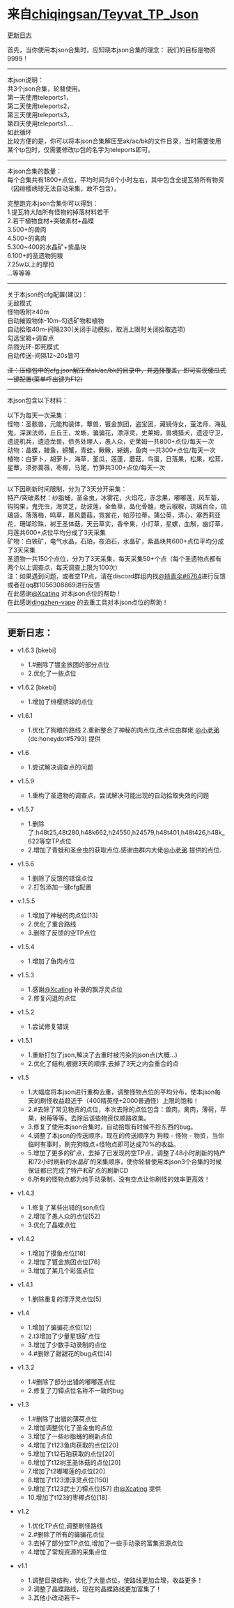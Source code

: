 # 来自[chiqingsan/Teyvat_TP_Json](https://github.com/chiqingsan/Teyvat_TP_Json)

[更新日志](#更新日志)

首先，当你使用本json合集时，应知晓本json合集的理念：
我们的目标是物资9999！

---
本json说明：   
共3个json合集，轮替使用。   
第一天使用teleports1，   
第二天使用teleports2，   
第三天使用teleports3，   
第四天使用teleports1....   
如此循环   
比较方便的是，你可以将本json合集解压至ak/ac/bk的文件目录，当时需要使用某个tp包时，仅需要修改tp包的名字为teleports即可。

---
本json合集的数量：   
每个合集共有1800+点位，平均时间为6个小时左右，其中包含全提瓦特所有物资（因绯樱绣球无法自动采集，故不包含）。   

完整跑完本json合集你可以得到：   
1.提瓦特大陆所有怪物的掉落材料若干   
2.若干植物食材+突破素材+晶蝶   
3.500+的兽肉   
4.500+的禽肉   
5.300~400的水晶矿+紫晶块   
6.100+的圣遗物狗粮   
7.25w以上的摩拉   
...等等等  

---
关于本json的cfg配置(建议)：   
无敌模式   
怪物吸附≥40m   
自动摧毁物体-10m-勾选矿物和植物   
自动拾取40m-间隔230(关闭手动模拟，取消上限时关闭拾取选项)   
勾选宝箱+调查点   
杀戮光环-即死模式   
自动传送-间隔12~20s皆可   

 ~~注：压缩包中的cfg.json解压至ak/ac/bk的目录中，并选择覆盖，即可实现傻瓜式一键配置(菜单呼出键为F12)~~   

---
本json包含以下材料：   

以下为每天一次采集：   
怪物：圣骸兽，元能构装体，蕈兽，镀金旅团，盗宝团，藏镜侍女，萤法师，海乱鬼，深渊法师，丘丘王，龙蜥，骗骗花，漂浮灵，史莱姆，兽境猎犬，遗迹守卫，遗迹机兵，遗迹龙兽，债务处理人，愚人众，史莱姆一共800+点位/每天一次   
动物：晶蝶，鳗鱼，螃蟹，青蛙，鳅鳅，蜥蜴，鱼肉  一共300+点位/每天一次   
植物：白萝卜，胡萝卜，海草，堇瓜，莲蓬，蘑菇，鸟蛋，日落果，松果，松茸，星蕈，须弥蔷薇，枣椰，马尾，竹笋共300+点位/每天一次

---
以下因刷新时间限制，分为了3天分开采集：   
特产/突破素材：纱脂蛹，圣金虫，冰雾花，火焰花，赤念果，嘟嘟莲，风车菊，钩钩果，鬼兜虫，海灵芝，劫波莲，金鱼草，晶化骨髓，绝云椒椒，琉璃百合，琉璃袋，落落梅，鸣草，慕风蘑菇，霓裳花，帕莎拉蒂，蒲公英，清心，塞西莉亚花，珊瑚珍珠，树王圣体菇，天云草实，香辛果，小灯草，星螺，血斛，幽灯草，月莲共600+点位平均分成了3天采集   
矿物：白铁矿，电气水晶，石珀，夜泊石，水晶矿，紫晶块共600+点位平均分成了3天采集   
圣遗物一共150个点位，分为了3天采集，每天采集50+个点（每个圣遗物点都有两个以上调查点，每天调查上限为100次）   
注：如果遇到问题，或者空TP点，请在discord群组内找[@持青伞#6764](https://github.com/chiqingsan)进行反馈或者在qq群1056308869进行反馈   
在此感谢[@Xcating](https://github.com/Xcating) 对本json点位的帮助！   
在此感谢[dingzhen-vape](https://github.com/dingzhen-vape) 的去重工具对本json点位的帮助！   

---
## 更新日志：

* v1.6.3 [bkebi]
  * 1.#删除了镀金旅团的部分点位
  * 2.优化了一些点位   
   
* v1.6.2 [bkebi]
  * 1.增加了绯樱绣球的点位   

* v1.6.1
  * 1.优化了狗粮的路线
2.重新整合了神秘的肉点位,改点位由群佬 [@小老弟](https://github.com/honeydot)(dc:honeydot#5793) 提供   

* v1.6
  * 1.尝试解决调查点的问题   

* v1.5.9
  * 1.重构了圣遗物的调查点，尝试解决可能出现的自动拾取失效的问题

* v1.5.7
  * 1.删除了:h48t25,48t280,h48k662,h24550,h24579,h48t401,h48t426,h48k_622等空TP点位
  * 2.增加了青蛙和圣金虫的获取点位.感谢由群内大佬[@小老弟](https://github.com/honeydot) 提供的点位.   

* v1.5.6
  * 1.删除了反馈的错误点位
  * 2.打包添加一键cfg配置   

* v.1.5.5
  * 1.增加了神秘的肉点位[13]
  * 2.优化了重合路线
  * 3.删除了反馈的空TP点位   

* v1.5.4
  * 1.增加了鱼肉点位   

* v1.5.3
  * 1.感谢[@Xcating](https://github.com/Xcating) 补录的飘浮灵点位
  * 2.修复闪退的点位   

* v1.5.2
  * 1.尝试修复错误   

* v1.5.1
  * 1.重新打包了json,解决了去重时被污染的json点(大概...)
  * 2.优化了结构,根据3天的顺序,去掉了3天之内会重合的点   

* v1.5
  * 1.大幅度将本json进行重构去重，调整怪物点位的平均分布，使本json每天的刷怪收益趋近于（400精英怪+2000普通怪）上限的饱和！
  * 2.#去除了常见物资的点位，本次去除的点位包含：兽肉，禽肉，薄荷，苹果，树莓等等。去除后该些物资仅顺路收集。
  * 3.修复了使用本json合集时，自动拾取有时候不捡东西的bug。
  * 4.调整了本json的传送顺序，现在的传送顺序为 狗粮 - 怪物 - 物资，当你临时有事时，刷完狗粮点+怪物点即可达成70%的收益。
  * 5.增加了更多的矿点，去掉了已发现的空TP点，调整了48小时刷新的特产和72小时刷新的水晶矿的采集顺序，使你轮替使用本json3个合集的时候保证都已完成了特产和矿点的刷新CD
  * 6.所有的怪物点都为纯手动录制，没有空点让你刷怪的效率更高效！   

* v1.4.3
  * 1.修复了某些出错的json点位
  * 2.增加了愚人众的点位[52]
  * 3.优化了晶蝶点位   

* v1.4.2
  * 1.增加了摸鱼点位[18]
  * 2.增加了镀金旅团点位[76]
  * 3.增加了某几个彩蛋点位   

* v1.4.1
  * 1.删除重复的漂浮灵点位[5]   

* v1.4
  * 1.增加了骗骗花点位[12]
  * 2.t3增加了少量星银矿点位
  * 3.增加了少数手动录制的点位
  * 4.#删除了甜甜花的bug点位[4]   

* v1.3.2
  * 1.#删除了部分出错的嘟嘟莲点位
  * 2.修复了刀镡点位名称不一致的bug   

* v1.3
  * 1.#删除了出错的薄荷点位
  * 2.增加调整优化了圣金虫的点位
  * 3.增加了一些纱脂蛹的刷新点位
  * 4.增加了t123鱼肉获取的点位[20]
  * 5.增加了t12石珀获取的点位[20]
  * 6.增加了t12树王圣体菇的点位[20]
  * 7.增加了t2嘟嘟莲的点位[20]
  * 8.增加了t123漂浮灵点位[150]
  * 9.增加了t123武士刀镡点位[57] 由[@Xcating](https://github.com/Xcating) 提供
  * 10.增加了t123的枣椰点位[18]   

* v1.2
  * 1.优化TP点位,调整刷怪路线
  * 2.#删除了所有的骗骗花点位
  * 3.去掉了部分空TP点位,增加了一些手动录的富集资源点位
  * 4.增加了常规资源的采集点位   

* v1.1  
  * 1.调整目录结构，优化了大量点位，使路线更加合理，收益更多！
  * 2.调整了晶蝶路线，现在的晶蝶路线更加富集了！
  * 3.其他小改动若干~